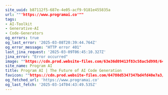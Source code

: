 ```yaml
---
site_uuid: b87112f5-687e-4e05-acf9-9181e455835a
url: ""'https://www.programai.co'""
tags:
- AI-Toolkit
- Generative-AI
- Code-Generators
og_errors: true
og_last_error: '2025-03-08T20:39:44.764Z'
og_error_message: "HTTP error 401"
last_jina_request: '2025-03-09T06:45:10.327Z'
jina_error: "Error occurred"
image: ""https://cdn.prod.website-files.com/63e36d09413f83c58ac5d998/6412f00572c3c34d3914aa5d_OpenGraph.jpg""
site_name: Program AI
title: Program AI | The Future of AI Code Generation
favicon: ""https://cdn.prod.website-files.com/64780d5347347bd4fd40e7a3/6580e2014a31f78cb2882440_32.png""
og_fetched_url: 'https://www.programai.co'
og_last_fetch: '2025-03-14T04:43:49.535Z'
---
```


